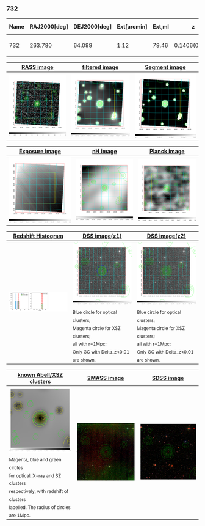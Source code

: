 <div STYLE="page-break-after: always;"></div>

### 732

|Name|RAJ2000[deg]|DEJ2000[deg] |Ext[arcmin]| Ext,ml | z | z_src| C|GC(XSZ,Delta_z<0.01)| GC(OPT,Delta_z<0.01)|GC| R_sig[arcmin] | R500[arcmin] | R500[Mpc]| CRsig[c/s] | CR500[c/s] |L500[1E44 erg/s]|F500[1E-12 erg/s/cm^2]| M500[1E14 Msun]|Tx[keV]|Cnt_sig|Beta|Rc[arcmin]|Comment|Alias|
|---|---|---|---|---|---|------|---|--------|---------|----------|---|---|---|---|---|---|---|---|---|---|---|---|---|---|
|732| 263.780| 64.099| 1.12| 79.46| 0.1406(0.000)| z_xsz| B| MCXC| N, W| A, C, MCXC, N, W| 12.700| 6.001| 0.892| 0.114(0.011)| 0.105(0.010)| 1.069(0.062)| 2.023(0.118)| 2.31(0.07)| 3.75(0.07)| 393.5| 0.646(-0.055+0.074)| 1.912(-0.416+0.495)| -| k048|

|[RASS image](../image/732/732_img.pdf)|[filtered image](../image/732/732_fil.pdf)|[Segment image](../image/732/732_seg.pdf)|
|-------------------|--------------------|-------------------|
| <img src="../image/732/732_img.png" width="300">  | <img src="../image/732/732_fil.png" width="300">   | <img src="../image/732/732_seg.png" width="300">  |

|[Exposure image](../image/732/732_mex.pdf)| [nH image](../image/732/732_nh.pdf)| [Planck image](../image/732/732_p.pdf)|
|-------------------|--------------------|-------------------|
|<img src="../image/732/732_mex.png" width="300">   | <img src="../image/732/732_nh.png" width="300">    | <img src="../image/732/732_p.png" width="300"> |

|[Redshift Histogram](../image/732/732_zg.pdf) | [DSS image(z1)](../image/732/732_dss_z1.pdf)      |  [DSS image(z2)](../image/732/732_dss_z2.pdf)    |
|-------------------|--------------------|-------------------|
|<img src="../image/732/732_zg.png" width="300"> |<img src="../image/732/732_dss_z1.png" width="300"> <sub><br>Blue circle for optical clusters; <br>Magenta circle for XSZ clusters; <br>all with r=1Mpc; <br>Only GC with Delta_z<0.01 are shown. </sub>| <img src="../image/732/732_dss_z2.png" width="300"><sub><br>Blue circle for optical clusters; <br>Magenta circle for XSZ clusters; <br>all with r=1Mpc; <br>Only GC with Delta_z<0.01 are shown. </sub> |

|[known Abell/XSZ clusters](../image/732/732_gc.pdf) | [2MASS image](../image/732/732_2mass.pdf)      |[SDSS image](../image/732/732_sdss.pdf)   |
|-------------------|-------------------|-------------------|
|<img src=../image/732/732_gc.png width="300"> <br><sub>Magenta, blue and green circles <br>for optical, X-ray and SZ clusters <br>respectively, with redshift of clusters <br>labelled. The radius of circles <br>are 1Mpc.</sub>|<img src="../image/732/732_2mass.png" width="300">  | <img src="../image/732/732_sdss.png" width="300">  |





